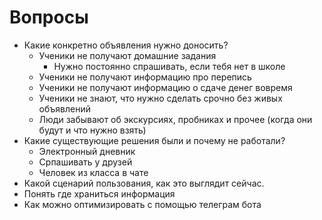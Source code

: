 # Вопросы

- Какие конкретно объявления нужно доносить?
    - Ученики не получают домашние задания
        - Нужно постоянно спрашивать, если тебя нет в школе
    - Ученики не получают информацию про перепись
    - Ученики не получают информацию о сдаче денег вовремя
    - Ученики не знают, что нужно сделать срочно без живых объявлений
    - Люди забывают об экскурсиях, пробниках и прочее (когда они будут и что нужно взять)
- Какие существующие решения были и почему не работали?
    - Электронный дневник
    - Српашивать у друзей
    - Человек из класса в чате
- Какой сценарий пользования, как это выглядит сейчас.
- Понять где храниться информация
- Как можно оптимизировать с помощью телеграм бота